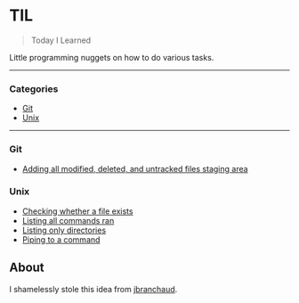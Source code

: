 # TIL

> Today I Learned

Little programming nuggets on how to do various tasks.

---

### Categories

* [Git](#git)
* [Unix](#unix)

---

### Git

- [Adding all modified, deleted, and untracked files staging area](git/take-all-changes.md)

### Unix

- [Checking whether a file exists](unix/file-exists-check.md)
- [Listing all commands ran](unix/command-history.md)
- [Listing only directories](unix/ls-directories.md)
- [Piping to a command](unix/xargs.md)

## About

I shamelessly stole this idea from
[jbranchaud](https://github.com/jbranchaud).